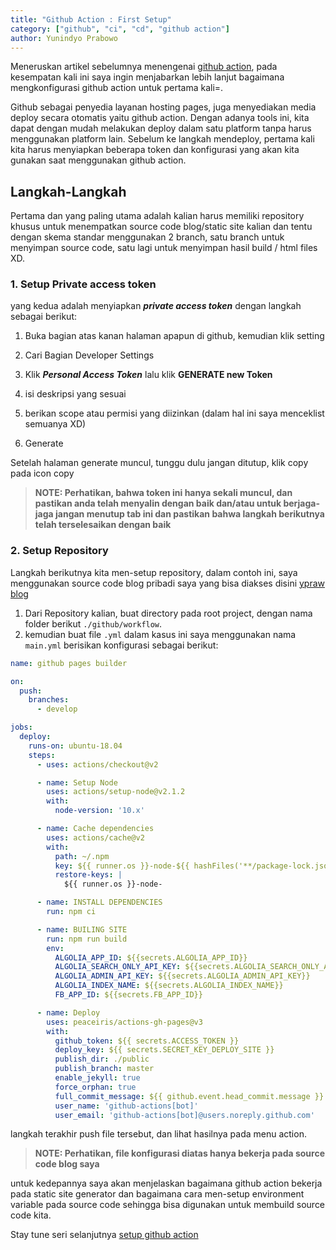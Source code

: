 ```yaml
---
title: "Github Action : First Setup"
category: ["github", "ci", "cd", "github action"]
author: Yunindyo Prabowo
---
```


Meneruskan artikel sebelumnya menengenai [github action](/github-action-solusi-cerdas-untuk-automation-deploying-static-site-generator/), pada kesempatan kali ini saya ingin menjabarkan lebih lanjut bagaimana mengkonfigurasi github action untuk pertama kali=.

Github sebagai penyedia layanan hosting pages, juga menyediakan media deploy secara otomatis yaitu github action. Dengan adanya tools ini, kita dapat dengan mudah melakukan deploy dalam satu platform tanpa harus menggunakan platform lain. Sebelum ke langkah mendeploy, pertama kali kita harus menyiapkan beberapa token dan konfigurasi yang akan kita gunakan saat menggunakan github action.


## Langkah-Langkah
Pertama dan yang paling utama adalah kalian harus memiliki repository khusus untuk menempatkan source code blog/static site kalian dan tentu dengan skema standar menggunakan 2 branch, satu branch untuk menyimpan source code, satu lagi untuk menyimpan hasil build /  html files XD.

### 1. Setup Private access token
yang kedua adalah menyiapkan _**private access token**_ dengan langkah sebagai berikut:

1. Buka bagian atas kanan halaman apapun di github, kemudian klik setting
   <re-img src="private_acess.png" className="lazyload"></re-img>

2. Cari Bagian Developer Settings
   <re-img src="developer-settings.png"></re-img>

3. Klik _**Personal Access Token**_ lalu klik **GENERATE new Token**
4. isi deskripsi yang sesuai
5. berikan scope atau permisi yang diizinkan (dalam hal ini saya menceklist semuanya XD)
6. Generate

Setelah halaman generate muncul, tunggu dulu jangan ditutup, klik copy pada icon copy

> **NOTE: Perhatikan, bahwa token ini hanya sekali muncul, dan pastikan anda telah menyalin dengan baik dan/atau untuk berjaga-jaga jangan menutup tab ini dan pastikan bahwa langkah berikutnya telah terselesaikan dengan baik**

### 2. Setup Repository
Langkah berikutnya kita men-setup repository, dalam contoh ini, saya menggunakan source code blog pribadi saya yang bisa diakses disini [ypraw blog](https://github.com/ypraw/ypraw.github.io/)

1. Dari Repository kalian, buat directory pada root project, dengan nama folder berikut `./github/workflow`.
2. kemudian buat file `.yml` dalam kasus ini saya menggunakan nama `main.yml` berisikan konfigurasi sebagai berikut:

```yml
name: github pages builder

on:
  push:
    branches:
      - develop

jobs:
  deploy:
    runs-on: ubuntu-18.04
    steps:
      - uses: actions/checkout@v2

      - name: Setup Node
        uses: actions/setup-node@v2.1.2
        with:
          node-version: '10.x'

      - name: Cache dependencies
        uses: actions/cache@v2
        with:
          path: ~/.npm
          key: ${{ runner.os }}-node-${{ hashFiles('**/package-lock.json') }}
          restore-keys: |
            ${{ runner.os }}-node-

      - name: INSTALL DEPENDENCIES
        run: npm ci

      - name: BUILING SITE
        run: npm run build
        env:
          ALGOLIA_APP_ID: ${{secrets.ALGOLIA_APP_ID}}
          ALGOLIA_SEARCH_ONLY_API_KEY: ${{secrets.ALGOLIA_SEARCH_ONLY_API_KEY}}
          ALGOLIA_ADMIN_API_KEY: ${{secrets.ALGOLIA_ADMIN_API_KEY}}
          ALGOLIA_INDEX_NAME: ${{secrets.ALGOLIA_INDEX_NAME}}
          FB_APP_ID: ${{secrets.FB_APP_ID}}

      - name: Deploy
        uses: peaceiris/actions-gh-pages@v3
        with:
          github_token: ${{ secrets.ACCESS_TOKEN }}
          deploy_key: ${{ secrets.SECRET_KEY_DEPLOY_SITE }}
          publish_dir: ./public
          publish_branch: master
          enable_jekyll: true
          force_orphan: true
          full_commit_message: ${{ github.event.head_commit.message }}
          user_name: 'github-actions[bot]'
          user_email: 'github-actions[bot]@users.noreply.github.com'
 ```

langkah terakhir push file tersebut, dan lihat hasilnya pada menu action.

> **NOTE: Perhatikan, file konfigurasi diatas hanya bekerja pada source code blog saya**

untuk kedepannya saya akan menjelaskan bagaimana github action bekerja pada static site generator dan bagaimana cara men-setup environment variable pada source code sehingga bisa digunakan untuk membuild source code kita.

Stay tune seri selanjutnya [setup github action](/category/github-action)